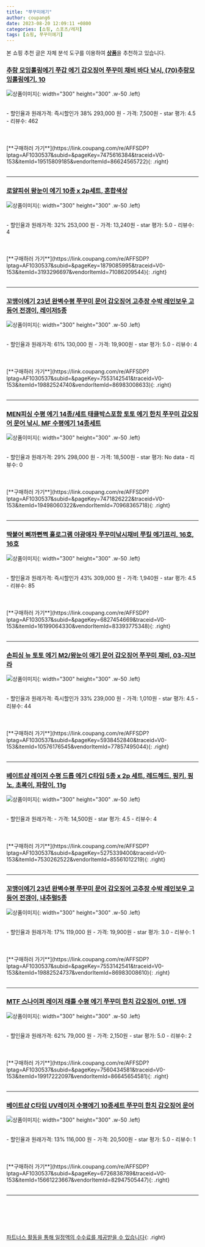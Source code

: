 ```yaml
---
title: "쭈꾸미에기"
author: coupang6
date: 2023-08-20 12:09:11 +0800
categories: [쇼핑, 스포츠/레저]
tags: [쇼핑, 쭈꾸미에기]
---
```


본 쇼핑 추천 글은 자체 분석 도구를 이용하여 [**상품**](https://link.coupang.com/a/bao1ui)을 추천하고 있습니다.

### [추랑 모잉롤링에기 쭈갑 에기 갑오징어 쭈꾸미 채비 바다 낚시, (70)추랑모잉롤링에기, 10](https://link.coupang.com/re/AFFSDP?lptag=AF1030537&subid=&pageKey=7475616384&traceid=V0-153&itemId=19515809185&vendorItemId=86624565722)

![상품이미지](https://thumbnail8.coupangcdn.com/thumbnails/remote/230x230ex/image/vendor_inventory/8872/ae0e6ee9f0149ff18a08a512adf4c705f13c36aea2a9471ad5b78b557410.jpg){: width="300" height="300" .w-50 .left}


<br>
- 할인율과 원래가격: 즉시할인가 38%  293,000   원
- 가격: 7,500원
- star 평가: 4.5
- 리뷰수: 462
<br>
<br>
<br>
<br>
[**구매하러 가기**](https://link.coupang.com/re/AFFSDP?lptag=AF1030537&subid=&pageKey=7475616384&traceid=V0-153&itemId=19515809185&vendorItemId=86624565722){: .right}
<br>
<br>

---

### [로얄피쉬 왕눈이 에기 10종 x 2p세트, 혼합색상](https://link.coupang.com/re/AFFSDP?lptag=AF1030537&subid=&pageKey=1879085995&traceid=V0-153&itemId=3193296697&vendorItemId=71086209544)

![상품이미지](https://thumbnail6.coupangcdn.com/thumbnails/remote/230x230ex/image/retail/images/242707073278785-2e7885f0-9a6d-48b9-a4de-662b058de96e.jpg){: width="300" height="300" .w-50 .left}


<br>
- 할인율과 원래가격: 32%  253,000   원
- 가격: 13,240원
- star 평가: 5.0
- 리뷰수: 4
<br>
<br>
<br>
<br>
[**구매하러 가기**](https://link.coupang.com/re/AFFSDP?lptag=AF1030537&subid=&pageKey=1879085995&traceid=V0-153&itemId=3193296697&vendorItemId=71086209544){: .right}
<br>
<br>

---

### [꼬맹이에기 23년 완벽수평 쭈꾸미 문어 갑오징어 고추장 수박 레인보우 고등어 전갱이, 레이저5종](https://link.coupang.com/re/AFFSDP?lptag=AF1030537&subid=&pageKey=7553142541&traceid=V0-153&itemId=19882524740&vendorItemId=86983008633)

![상품이미지](https://thumbnail8.coupangcdn.com/thumbnails/remote/230x230ex/image/vendor_inventory/c06f/5210434ed1c5948d97634eef71e026f681081069ac45c5eda4360ee44c18.jpg){: width="300" height="300" .w-50 .left}


<br>
- 할인율과 원래가격: 61%  130,000   원
- 가격: 19,900원
- star 평가: 5.0
- 리뷰수: 4
<br>
<br>
<br>
<br>
[**구매하러 가기**](https://link.coupang.com/re/AFFSDP?lptag=AF1030537&subid=&pageKey=7553142541&traceid=V0-153&itemId=19882524740&vendorItemId=86983008633){: .right}
<br>
<br>

---

### [MEN피싱 수평 에기 14종/세트 태클박스포함 토토 에기 한치 쭈꾸미 갑오징어 문어 낚시, MF 수평에기 14종세트](https://link.coupang.com/re/AFFSDP?lptag=AF1030537&subid=&pageKey=7471826222&traceid=V0-153&itemId=19498060322&vendorItemId=70968365718)

![상품이미지](https://thumbnail7.coupangcdn.com/thumbnails/remote/230x230ex/image/vendor_inventory/f8cc/5cf2183c1c9cdd5573315419be3b352972856968404479e1798261b406fe.png){: width="300" height="300" .w-50 .left}


<br>
- 할인율과 원래가격: 29%  298,000   원
- 가격: 18,500원
- star 평가: No data
- 리뷰수: 0
<br>
<br>
<br>
<br>
[**구매하러 가기**](https://link.coupang.com/re/AFFSDP?lptag=AF1030537&subid=&pageKey=7471826222&traceid=V0-153&itemId=19498060322&vendorItemId=70968365718){: .right}
<br>
<br>

---

### [딱붙어 삐까뻔쩍 홀로그램 야광애자 쭈꾸미낚시채비 쭈킬 에기프리, 16호, 16호](https://link.coupang.com/re/AFFSDP?lptag=AF1030537&subid=&pageKey=6827454669&traceid=V0-153&itemId=16199064330&vendorItemId=83393775348)

![상품이미지](https://thumbnail7.coupangcdn.com/thumbnails/remote/230x230ex/image/vendor_inventory/8ff3/232b504bb5c50bcaac21b4d26224fe6178021d82815602a022b3e3f01e3f.jpg){: width="300" height="300" .w-50 .left}


<br>
- 할인율과 원래가격: 즉시할인가 43%  309,000   원
- 가격: 1,940원
- star 평가: 4.5
- 리뷰수: 85
<br>
<br>
<br>
<br>
[**구매하러 가기**](https://link.coupang.com/re/AFFSDP?lptag=AF1030537&subid=&pageKey=6827454669&traceid=V0-153&itemId=16199064330&vendorItemId=83393775348){: .right}
<br>
<br>

---

### [손피싱 뉴 토토 에기 M2/왕눈이 애기 문어 갑오징어 쭈꾸미 채비, 03-지브라](https://link.coupang.com/re/AFFSDP?lptag=AF1030537&subid=&pageKey=5938452840&traceid=V0-153&itemId=10576176545&vendorItemId=77857495044)

![상품이미지](https://thumbnail8.coupangcdn.com/thumbnails/remote/230x230ex/image/vendor_inventory/8e82/afaba0bafd40982b633228ddb68558bf5f6034394184257b025ba47b6536.jpg){: width="300" height="300" .w-50 .left}


<br>
- 할인율과 원래가격: 즉시할인가 33%  239,000   원
- 가격: 1,010원
- star 평가: 4.5
- 리뷰수: 44
<br>
<br>
<br>
<br>
[**구매하러 가기**](https://link.coupang.com/re/AFFSDP?lptag=AF1030537&subid=&pageKey=5938452840&traceid=V0-153&itemId=10576176545&vendorItemId=77857495044){: .right}
<br>
<br>

---

### [베이트샵 레이저 수평 드롭 에기 C타입 5종 x 2p 세트, 레드헤드, 핑키, 핑노, 초록이, 파랑이, 11g](https://link.coupang.com/re/AFFSDP?lptag=AF1030537&subid=&pageKey=5275339400&traceid=V0-153&itemId=7530262522&vendorItemId=85561012219)

![상품이미지](https://thumbnail10.coupangcdn.com/thumbnails/remote/230x230ex/image/vendor_inventory/ca88/93aaf3cf023e3b6cfb444770054cf6ab533e9468dc51a00720cdb4069092.jpg){: width="300" height="300" .w-50 .left}


<br>
- 할인율과 원래가격: 
- 가격: 14,500원
- star 평가: 4.5
- 리뷰수: 4
<br>
<br>
<br>
<br>
[**구매하러 가기**](https://link.coupang.com/re/AFFSDP?lptag=AF1030537&subid=&pageKey=5275339400&traceid=V0-153&itemId=7530262522&vendorItemId=85561012219){: .right}
<br>
<br>

---

### [꼬맹이에기 23년 완벽수평 쭈꾸미 문어 갑오징어 고추장 수박 레인보우 고등어 전갱이, 내추럴5종](https://link.coupang.com/re/AFFSDP?lptag=AF1030537&subid=&pageKey=7553142541&traceid=V0-153&itemId=19882524737&vendorItemId=86983008610)

![상품이미지](https://thumbnail10.coupangcdn.com/thumbnails/remote/230x230ex/image/vendor_inventory/2c5c/c31ac67803b0cbc05cfa0c938a1482e434cee881eefaf428beffde0c2d1e.jpg){: width="300" height="300" .w-50 .left}


<br>
- 할인율과 원래가격: 17%  119,000   원
- 가격: 19,900원
- star 평가: 3.0
- 리뷰수: 1
<br>
<br>
<br>
<br>
[**구매하러 가기**](https://link.coupang.com/re/AFFSDP?lptag=AF1030537&subid=&pageKey=7553142541&traceid=V0-153&itemId=19882524737&vendorItemId=86983008610){: .right}
<br>
<br>

---

### [MTF 스나이퍼 레이저 래틀 수평 에기 쭈꾸미 한치 갑오징어, 01번, 1개](https://link.coupang.com/re/AFFSDP?lptag=AF1030537&subid=&pageKey=7560434581&traceid=V0-153&itemId=19917222097&vendorItemId=86645654581)

![상품이미지](https://thumbnail8.coupangcdn.com/thumbnails/remote/230x230ex/image/vendor_inventory/5421/4e894f7e9f0f0f945e96dde69dc740c40ebd8275c478bfae6c176cb6c27e.jpg){: width="300" height="300" .w-50 .left}


<br>
- 할인율과 원래가격: 62%  79,000   원
- 가격: 2,150원
- star 평가: 5.0
- 리뷰수: 2
<br>
<br>
<br>
<br>
[**구매하러 가기**](https://link.coupang.com/re/AFFSDP?lptag=AF1030537&subid=&pageKey=7560434581&traceid=V0-153&itemId=19917222097&vendorItemId=86645654581){: .right}
<br>
<br>

---

### [베이트샵 C타입 UV레이저 수평에기 10종세트 쭈꾸미 한치 갑오징어 문어](https://link.coupang.com/re/AFFSDP?lptag=AF1030537&subid=&pageKey=6726838789&traceid=V0-153&itemId=15661223667&vendorItemId=82947505447)

![상품이미지](https://thumbnail6.coupangcdn.com/thumbnails/remote/230x230ex/image/vendor_inventory/0264/c8f8735deb2b6292b0bf3f71a541057f1d2a280480760d0aa9f716d5ae29.jpg){: width="300" height="300" .w-50 .left}


<br>
- 할인율과 원래가격: 13%  116,000   원
- 가격: 20,500원
- star 평가: 5.0
- 리뷰수: 1
<br>
<br>
<br>
<br>
[**구매하러 가기**](https://link.coupang.com/re/AFFSDP?lptag=AF1030537&subid=&pageKey=6726838789&traceid=V0-153&itemId=15661223667&vendorItemId=82947505447){: .right}
<br>
<br>

---
<br><br><br><br><br> [파트너스 활동을 통해 일정액의 수수료를 제공받을 수 있습니다](https://link.coupang.com/a/bao1ui){: .right}